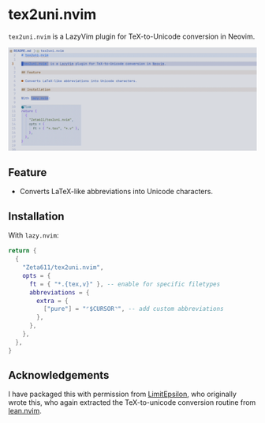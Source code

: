 # tex2uni.nvim

`tex2uni.nvim` is a LazyVim plugin for TeX-to-Unicode conversion in Neovim.

![tex2uni demo](tex2uni.gif)

## Feature

- Converts LaTeX-like abbreviations into Unicode characters.

## Installation

With `lazy.nvim`:

```lua
return {
  {
    "Zeta611/tex2uni.nvim",
    opts = {
      ft = { "*.{tex,v}" }, -- enable for specific filetypes
      abbreviations = {
        extra = {
          ["pure"] = "⌜$CURSOR⌝", -- add custom abbreviations
        },
      },
    },
  },
}
```

## Acknowledgements

I have packaged this with permission from [LimitEpsilon](https://github.com/LimitEpsilon), who originally wrote this, who again extracted the TeX-to-unicode conversion routine from [lean.nvim](https://github.com/Julian/lean.nvim).
